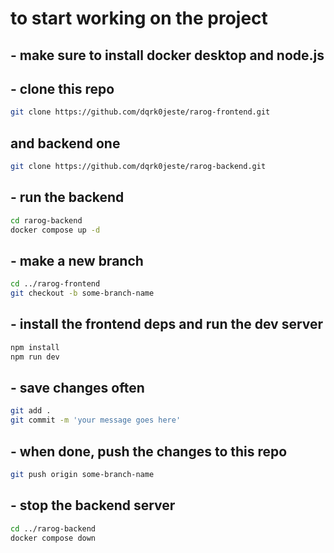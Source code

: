 # to start working on the project

## - make sure to install docker desktop and node.js

## - clone this repo

```bash
git clone https://github.com/dqrk0jeste/rarog-frontend.git
```

## and backend one

```bash
git clone https://github.com/dqrk0jeste/rarog-backend.git
```

## - run the backend

```bash
cd rarog-backend
docker compose up -d
```

## - make a new branch

```bash
cd ../rarog-frontend
git checkout -b some-branch-name
```

## - install the frontend deps and run the dev server

```bash
npm install
npm run dev
```

## - save changes often

```bash
git add .
git commit -m 'your message goes here'
```

## - when done, push the changes to this repo

```bash
git push origin some-branch-name
```

## - stop the backend server

```bash
cd ../rarog-backend
docker compose down
```
